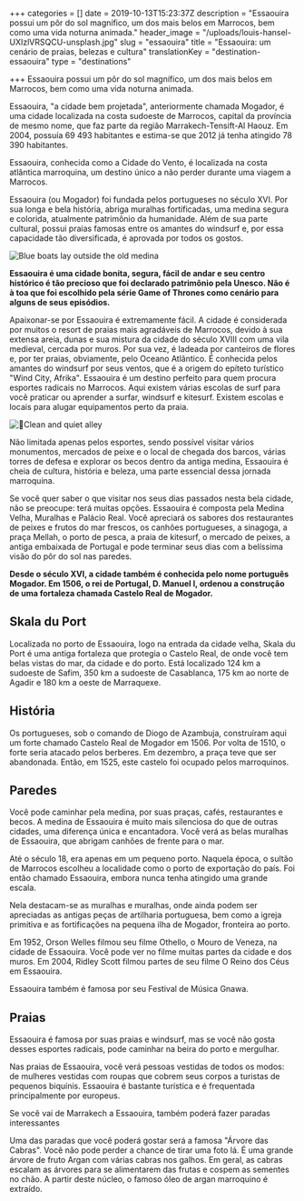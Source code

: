 +++
categories = []
date = 2019-10-13T15:23:37Z
description = "Essaouira possui um pôr do sol magnífico, um dos mais belos em Marrocos, bem como uma vida noturna animada."
header_image = "/uploads/louis-hansel-UXIzlVRSQCU-unsplash.jpg"
slug = "essaouira"
title = "Essaouira: um cenário de praias, belezas e cultura"
translationKey = "destination-essaouira"
type = "destinations"

+++
Essaouira possui um pôr do sol magnífico, um dos mais belos em Marrocos, bem como uma vida noturna animada.

Essaouira, "a cidade bem projetada", anteriormente chamada Mogador, é uma cidade localizada na costa sudoeste de Marrocos, capital da província de mesmo nome, que faz parte da região Marrakech-Tensift-Al Haouz. Em 2004, possuía 69 493 habitantes e estima-se que 2012 já tenha atingido 78 390 habitantes.

Essaouira, conhecida como a Cidade do Vento, é localizada na costa atlântica marroquina, um destino único a não perder durante uma viagem a Marrocos.

Essaouira (ou Mogador) foi fundada pelos portugueses no século XVI. Por sua longa e bela história, abriga muralhas fortificadas, uma medina segura e colorida, atualmente patrimônio da humanidade. Além de sua parte cultural, possui praias famosas entre os amantes do windsurf e, por essa capacidade tão diversificada, é aprovada por todos os gostos.

![Blue boats lay outside the old medina](/uploads/Essaouira1.jpg "Blue boats lay outside the old medina")

**Essaouira é uma cidade bonita, segura, fácil de andar e seu centro histórico é tão precioso que foi declarado patrimônio pela Unesco. Não é à toa que foi escolhido pela série Game of Thrones como cenário para alguns de seus episódios.**

Apaixonar-se por Essaouira é extremamente fácil. A cidade é considerada por muitos o resort de praias mais agradáveis de Marrocos, devido à sua extensa areia, dunas e sua mistura da cidade do século XVIII com uma vila medieval, cercada por muros. Por sua vez, é ladeada por canteiros de flores e, por ter praias, obviamente, pelo Oceano Atlântico. É conhecida pelos amantes do windsurf por seus ventos, que é a origem do epíteto turístico "Wind City, Afrika". Essaouira é um destino perfeito para quem procura esportes radicais no Marrocos. Aqui existem várias escolas de surf para você praticar ou aprender a surfar, windsurf e kitesurf. Existem escolas e locais para alugar equipamentos perto da praia.

![Clean and quiet alley](/uploads/Essaouira7-1.jpg "Clean and quiet alley")

Não limitada apenas pelos esportes, sendo possível visitar vários monumentos, mercados de peixe e o local de chegada dos barcos, várias torres de defesa e explorar os becos dentro da antiga medina, Essaouira é cheia de cultura, história e beleza, uma parte essencial dessa jornada marroquina.

Se você quer saber o que visitar nos seus dias passados ​​nesta bela cidade, não se preocupe: terá muitas opções. Essaouira é composta pela Medina Velha, Muralhas e Palácio Real. Você apreciará os sabores dos restaurantes de peixes e frutos do mar frescos, os canhões portugueses, a sinagoga, a praça Mellah, o porto de pesca, a praia de kitesurf, o mercado de peixes, a antiga embaixada de Portugal e pode terminar seus dias com a belíssima visão do pôr do sol nas paredes.

**Desde o século XVI, a cidade também é conhecida pelo nome português Mogador. Em 1506, o rei de Portugal, D. Manuel I, ordenou a construção de uma fortaleza chamada Castelo Real de Mogador.**

## Skala du Port

Localizada no porto de Essaouira, logo na entrada da cidade velha, Skala du Port é uma antiga fortaleza que protegia o Castelo Real, de onde você tem belas vistas do mar, da cidade e do porto. Está localizado 124 km a sudoeste de Safim, 350 km a sudoeste de Casablanca, 175 km ao norte de Agadir e 180 km a oeste de Marraquexe.

## História

Os portugueses, sob o comando de Diogo de Azambuja, construíram aqui um forte chamado Castelo Real de Mogador em 1506. Por volta de 1510, o forte seria atacado pelos berberes. Em dezembro, a praça teve que ser abandonada. Então, em 1525, este castelo foi ocupado pelos marroquinos.

## Paredes

Você pode caminhar pela medina, por suas praças, cafés, restaurantes e becos. A medina de Essaouira é muito mais silenciosa do que de outras cidades, uma diferença única e encantadora. Você verá as belas muralhas de Essaouira, que abrigam canhões de frente para o mar.

Até o século 18, era apenas em um pequeno porto. Naquela época, o sultão de Marrocos escolheu a localidade como o porto de exportação do país. Foi então chamado Essaouira, embora nunca tenha atingido uma grande escala.

Nela destacam-se as muralhas e muralhas, onde ainda podem ser apreciadas as antigas peças de artilharia portuguesa, bem como a igreja primitiva e as fortificações na pequena ilha de Mogador, fronteira ao porto.

Em 1952, Orson Welles filmou seu filme Othello, o Mouro de Veneza, na cidade de Essaouira. Você pode ver no filme muitas partes da cidade e dos muros. Em 2004, Ridley Scott filmou partes de seu filme O Reino dos Céus em Essaouira.

Essaouira também é famosa por seu Festival de Música Gnawa.

## Praias

Essaouira é famosa por suas praias e windsurf, mas se você não gosta desses esportes radicais, pode caminhar na beira do porto e mergulhar.

Nas praias de Essaouira, você verá pessoas vestidas de todos os modos: de mulheres vestidas com roupas que cobrem seus corpos a turistas de pequenos biquínis. Essaouira é bastante turística e é frequentada principalmente por europeus.

Se você vai de Marrakech a Essaouira, também poderá fazer paradas interessantes

Uma das paradas que você poderá gostar será a famosa "Árvore das Cabras". Você não pode perder a chance de tirar uma foto lá. É uma grande árvore de fruto Argan com várias cabras nos galhos. Em geral, as cabras escalam as árvores para se alimentarem das frutas e cospem as sementes no chão. A partir deste núcleo, o famoso óleo de argan marroquino é extraído.